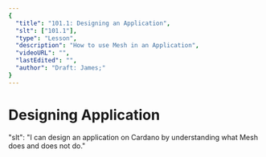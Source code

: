 ```yaml
---
{
  "title": "101.1: Designing an Application",
  "slt": ["101.1"],
  "type": "Lesson",
  "description": "How to use Mesh in an Application",
  "videoURL": "",
  "lastEdited": "",
  "author": "Draft: James;"
}
---
```


# Designing Application

"slt": "I can design an application on Cardano by understanding what Mesh does and does not do."